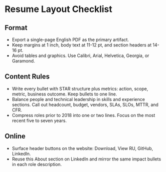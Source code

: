# Resume Layout Checklist

## Format
- Export a single-page English PDF as the primary artifact.
- Keep margins at 1 inch, body text at 11-12 pt, and section headers at 14-16 pt.
- Avoid tables and graphics. Use Calibri, Arial, Helvetica, Georgia, or Garamond.

## Content Rules
- Write every bullet with STAR structure plus metrics: action, scope, metric, business outcome. Keep bullets to one line.
- Balance people and technical leadership in skills and experience sections. Call out headcount, budget, vendors, SLAs, SLOs, MTTR, and CFR.
- Compress roles prior to 2018 into one or two lines. Focus on the most recent five to seven years.

## Online
- Surface header buttons on the website: Download, View RU, GitHub, LinkedIn.
- Reuse this About section on LinkedIn and mirror the same impact bullets in each role description.
